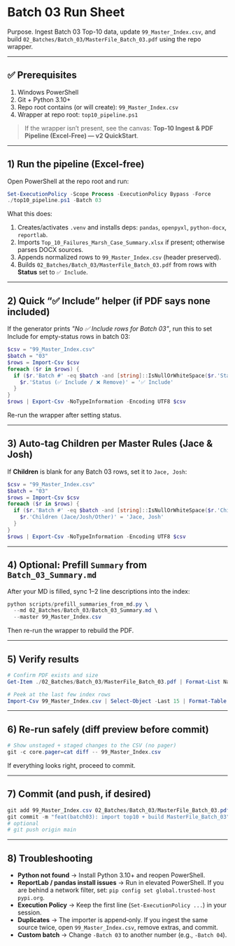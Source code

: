 # Batch 03 Run Sheet

Purpose. Ingest Batch 03 Top-10 data, update `99_Master_Index.csv`, and build
`02_Batches/Batch_03/MasterFile_Batch_03.pdf` using the repo wrapper.

---

## ✅ Prerequisites

1. Windows PowerShell
1. Git + Python 3.10+
1. Repo root contains (or will create): `99_Master_Index.csv`
1. Wrapper at repo root: `top10_pipeline.ps1`

> If the wrapper isn’t present, see the canvas: **Top‑10 Ingest & PDF Pipeline (Excel‑Free) — v2 QuickStart**.

---

## 1) Run the pipeline (Excel‑free)

Open PowerShell at the repo root and run:

```powershell
Set-ExecutionPolicy -Scope Process -ExecutionPolicy Bypass -Force
./top10_pipeline.ps1 -Batch 03
```

What this does:

1. Creates/activates `.venv` and installs deps: `pandas`, `openpyxl`,
   `python-docx`, `reportlab`.
1. Imports `Top_10_Failures_Marsh_Case_Summary.xlsx` if present; otherwise parses DOCX sources.
1. Appends normalized rows to `99_Master_Index.csv` (header preserved).
1. Builds `02_Batches/Batch_03/MasterFile_Batch_03.pdf` from rows with **Status** set to `✅ Include`.

---

## 2) Quick “✅ Include” helper (if PDF says none included)

If the generator prints *"No ✅ Include rows for Batch 03"*, run this to set
Include for empty-status rows in batch 03:

```powershell
$csv = "99_Master_Index.csv"
$batch = "03"
$rows = Import-Csv $csv
foreach ($r in $rows) {
  if ($r.'Batch #' -eq $batch -and [string]::IsNullOrWhiteSpace($r.'Status (✅ Include / ❌ Remove)')) {
    $r.'Status (✅ Include / ❌ Remove)' = '✅ Include'
  }
}
$rows | Export-Csv -NoTypeInformation -Encoding UTF8 $csv
```

Re-run the wrapper after setting status.

---

## 3) Auto‑tag Children per Master Rules (Jace & Josh)

If **Children** is blank for any Batch 03 rows, set it to `Jace, Josh`:

```powershell
$csv = "99_Master_Index.csv"
$batch = "03"
$rows = Import-Csv $csv
foreach ($r in $rows) {
  if ($r.'Batch #' -eq $batch -and [string]::IsNullOrWhiteSpace($r.'Children (Jace/Josh/Other)')) {
    $r.'Children (Jace/Josh/Other)' = 'Jace, Josh'
  }
}
$rows | Export-Csv -NoTypeInformation -Encoding UTF8 $csv
```

---

## 4) Optional: Prefill `Summary` from `Batch_03_Summary.md`

After your MD is filled, sync 1–2 line descriptions into the index:

```powershell
python scripts/prefill_summaries_from_md.py \
  --md 02_Batches/Batch_03/Batch_03_Summary.md \
  --master 99_Master_Index.csv
```

Then re-run the wrapper to rebuild the PDF.

---

## 5) Verify results

```powershell
# Confirm PDF exists and size
Get-Item ./02_Batches/Batch_03/MasterFile_Batch_03.pdf | Format-List Name,Length,LastWriteTime

# Peek at the last few index rows
Import-Csv 99_Master_Index.csv | Select-Object -Last 15 | Format-Table -AutoSize
```

---

## 6) Re‑run safely (diff preview before commit)

```powershell
# Show unstaged + staged changes to the CSV (no pager)
git -c core.pager=cat diff -- 99_Master_Index.csv
```

If everything looks right, proceed to commit.

---

## 7) Commit (and push, if desired)

```powershell
git add 99_Master_Index.csv 02_Batches/Batch_03/MasterFile_Batch_03.pdf
git commit -m "feat(batch03): import top10 + build MasterFile_Batch_03"
# optional
# git push origin main
```

---

## 8) Troubleshooting

* **Python not found** → Install Python 3.10+ and reopen PowerShell.
* **ReportLab / pandas install issues** → Run in elevated PowerShell. If you are
  behind a network filter, set: `pip config set global.trusted-host pypi.org`.
* **Execution Policy** → Keep the first line (`Set-ExecutionPolicy ...`) in your session.
* **Duplicates** → The importer is append‑only. If you ingest the same source twice,
  open `99_Master_Index.csv`, remove extras, and commit.
* **Custom batch** → Change `-Batch 03` to another number (e.g., `-Batch 04`).
